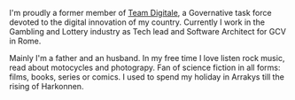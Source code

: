 I'm proudly a former member of <a title="in HTML.it puoi trovare risorse per webmaster"
href="https://teamdigitale.governo.it/en/" target="_blank" >Team Digitale</a>, a Governative task force devoted to the digital innovation of my country.
Currently I work in the Gambling and Lottery industry as Tech lead and Software Architect for GCV in Rome.


Mainly I'm a father and an husband.
In my free time I love listen rock music, read about motocycles and photograpy.
Fan of science fiction in all forms: films, books, series or comics.
I used to spend my holiday in Arrakys till the rising of Harkonnen.

